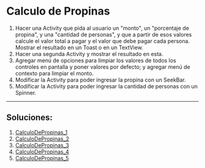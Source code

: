 Calculo de Propinas
===================

1. Hacer una Activity que pida al usuario un "monto", un "porcentaje de propina", y una "cantidad de personas", y que a partir de esos valores calcule el valor total a pagar y el valor que debe pagar cada persona.
Mostrar el resultado en un Toast o en un TextView.
2. Hacer una segunda Activity y mostrar el resultado en esta.
3. Agregar menú de opciones para limpiar los valores de todos los controles en pantalla y poner valores por defecto; y agregar menú de contexto para limpiar el monto.
4. Modificar la Activity para poder ingresar la propina con un SeekBar.
5. Modificar la Activity para poder ingresar la cantidad de personas con un Spinner.

--------------------------------------------
Soluciones:
-----------
1. [CalculoDePropinas_1](CalculoDePropinas_1)
2. [CalculoDePropinas_2](CalculoDePropinas_2)
3. [CalculoDePropinas_3](CalculoDePropinas_3)
4. [CalculoDePropinas_4](CalculoDePropinas_4)
5. [CalculoDePropinas_5](CalculoDePropinas_5)